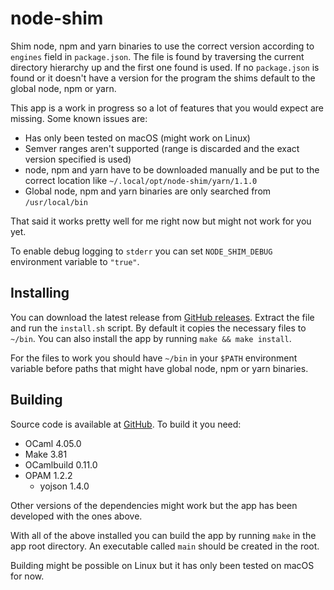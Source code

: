 # node-shim

Shim node, npm and yarn binaries to use the correct version according to `engines` field in `package.json`. The file is found by traversing the current directory hierarchy up and the first one found is used. If no `package.json` is found or it doesn't have a version for the program the shims default to the global node, npm or yarn.

This app is a work in progress so a lot of features that you would expect are missing. Some known issues are:

- Has only been tested on macOS (might work on Linux)
- Semver ranges aren't supported (range is discarded and the exact version specified is used)
- node, npm and yarn have to be downloaded manually and be put to the correct location like `~/.local/opt/node-shim/yarn/1.1.0`
- Global node, npm and yarn binaries are only searched from `/usr/local/bin`

That said it works pretty well for me right now but might not work for you yet.

To enable debug logging to `stderr` you can set `NODE_SHIM_DEBUG` environment variable to `"true"`.

## Installing

You can download the latest release from [GitHub releases](https://github.com/Hilzu/node-shim/releases). Extract the file and run the `install.sh` script. By default it copies the necessary files to `~/bin`. You can also install the app by running `make && make install`.

For the files to work you should have `~/bin` in your `$PATH` environment variable before paths that might have global node, npm or yarn binaries.

## Building

Source code is available at [GitHub](https://github.com/Hilzu/node-shim). To build it you need:

- OCaml 4.05.0
- Make 3.81
- OCamlbuild 0.11.0
- OPAM 1.2.2
    - yojson 1.4.0

Other versions of the dependencies might work but the app has been developed with the ones above.

With all of the above installed you can build the app by running `make` in the app root directory. An executable called `main` should be created in the root.

Building might be possible on Linux but it has only been tested on macOS for now.
